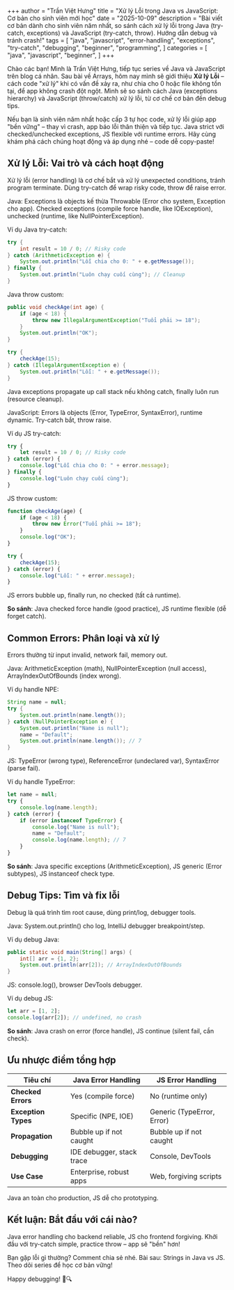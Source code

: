 +++
author = "Trần Việt Hưng"
title = "Xử lý Lỗi trong Java vs JavaScript: Cơ bản cho sinh viên mới học"
date = "2025-10-09"
description = "Bài viết cơ bản dành cho sinh viên năm nhất, so sánh cách xử lý lỗi trong Java (try-catch, exceptions) và JavaScript (try-catch, throw). Hướng dẫn debug và tránh crash!"
tags = [
    "java",
    "javascript",
    "error-handling",
    "exceptions",
    "try-catch",
    "debugging",
    "beginner",
    "programming",
]
categories = [
    "java",
    "javascript",
    "beginner",
]
+++

Chào các bạn! Mình là Trần Việt Hưng, tiếp tục series về Java và JavaScript trên blog cá nhân. Sau bài về Arrays, hôm nay mình sẽ giới thiệu **Xử lý Lỗi** – cách code "xử lý" khi có vấn đề xảy ra, như chia cho 0 hoặc file không tồn tại, để app không crash đột ngột. Mình sẽ so sánh cách Java (exceptions hierarchy) và JavaScript (throw/catch) xử lý lỗi, từ cơ chế cơ bản đến debug tips.

Nếu bạn là sinh viên năm nhất hoặc cấp 3 tự học code, xử lý lỗi giúp app "bền vững" – thay vì crash, app báo lỗi thân thiện và tiếp tục. Java strict với checked/unchecked exceptions, JS flexible với runtime errors. Hãy cùng khám phá cách chúng hoạt động và áp dụng nhé – code dễ copy-paste!

## Xử lý Lỗi: Vai trò và cách hoạt động

Xử lý lỗi (error handling) là cơ chế bắt và xử lý unexpected conditions, tránh program terminate. Dùng try-catch để wrap risky code, throw để raise error.

Java: Exceptions là objects kế thừa Throwable (Error cho system, Exception cho app). Checked exceptions (compile force handle, like IOException), unchecked (runtime, like NullPointerException).

Ví dụ Java try-catch:
```java
try {
    int result = 10 / 0; // Risky code
} catch (ArithmeticException e) {
    System.out.println("Lỗi chia cho 0: " + e.getMessage());
} finally {
    System.out.println("Luôn chạy cuối cùng"); // Cleanup
}
```

Java throw custom:
```java
public void checkAge(int age) {
    if (age < 18) {
        throw new IllegalArgumentException("Tuổi phải >= 18");
    }
    System.out.println("OK");
}

try {
    checkAge(15);
} catch (IllegalArgumentException e) {
    System.out.println("Lỗi: " + e.getMessage());
}
```

Java exceptions propagate up call stack nếu không catch, finally luôn run (resource cleanup).

JavaScript: Errors là objects (Error, TypeError, SyntaxError), runtime dynamic. Try-catch bắt, throw raise.

Ví dụ JS try-catch:
```javascript
try {
    let result = 10 / 0; // Risky code
} catch (error) {
    console.log("Lỗi chia cho 0: " + error.message);
} finally {
    console.log("Luôn chạy cuối cùng");
}
```

JS throw custom:
```javascript
function checkAge(age) {
    if (age < 18) {
        throw new Error("Tuổi phải >= 18");
    }
    console.log("OK");
}

try {
    checkAge(15);
} catch (error) {
    console.log("Lỗi: " + error.message);
}
```

JS errors bubble up, finally run, no checked (tất cả runtime).

**So sánh**: Java checked force handle (good practice), JS runtime flexible (dễ forget catch).

## Common Errors: Phân loại và xử lý

Errors thường từ input invalid, network fail, memory out.

Java: ArithmeticException (math), NullPointerException (null access), ArrayIndexOutOfBounds (index wrong).

Ví dụ handle NPE:
```java
String name = null;
try {
    System.out.println(name.length());
} catch (NullPointerException e) {
    System.out.println("Name is null");
    name = "Default";
    System.out.println(name.length()); // 7
}
```

JS: TypeError (wrong type), ReferenceError (undeclared var), SyntaxError (parse fail).

Ví dụ handle TypeError:
```javascript
let name = null;
try {
    console.log(name.length);
} catch (error) {
    if (error instanceof TypeError) {
        console.log("Name is null");
        name = "Default";
        console.log(name.length); // 7
    }
}
```

**So sánh**: Java specific exceptions (ArithmeticException), JS generic (Error subtypes), JS instanceof check type.

## Debug Tips: Tìm và fix lỗi

Debug là quá trình tìm root cause, dùng print/log, debugger tools.

Java: System.out.println() cho log, IntelliJ debugger breakpoint/step.

Ví dụ debug Java:
```java
public static void main(String[] args) {
    int[] arr = {1, 2};
    System.out.println(arr[2]); // ArrayIndexOutOfBounds
}
```

JS: console.log(), browser DevTools debugger.

Ví dụ debug JS:
```javascript
let arr = [1, 2];
console.log(arr[2]); // undefined, no crash
```

**So sánh**: Java crash on error (force handle), JS continue (silent fail, cần check).

## Ưu nhược điểm tổng hợp

| Tiêu chí          | Java Error Handling           | JS Error Handling             |
|-------------------|-------------------------------|------------------------------|
| **Checked Errors** | Yes (compile force)          | No (runtime only)            |
| **Exception Types** | Specific (NPE, IOE)          | Generic (TypeError, Error)   |
| **Propagation**  | Bubble up if not caught      | Bubble up if not caught      |
| **Debugging**    | IDE debugger, stack trace    | Console, DevTools            |
| **Use Case**     | Enterprise, robust apps      | Web, forgiving scripts       |

Java an toàn cho production, JS dễ cho prototyping.

## Kết luận: Bắt đầu với cái nào?

Java error handling cho backend reliable, JS cho frontend forgiving. Khởi đầu với try-catch simple, practice throw – app sẽ "bền" hơn!

Bạn gặp lỗi gì thường? Comment chia sẻ nhé. Bài sau: Strings in Java vs JS. Theo dõi series để học cơ bản vững!

Happy debugging! 🐛🔍

<!--more-->